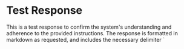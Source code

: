 # Test Response

This is a test response to confirm the system's understanding and adherence to the provided instructions. The response is formatted in markdown as requested, and includes the necessary delimiter `